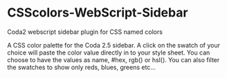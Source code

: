 # CSScolors-WebScript-Sidebar
Coda2 webscript sidebar plugin for CSS named colors

A CSS color palette for the Coda 2.5 sidebar.
A click on the swatch of your choice will paste the color value directly in to your style sheet.
You can choose to have the values as name, #hex, rgb() or hsl().
You can also filter the swatches to show only reds, blues, greens etc…
